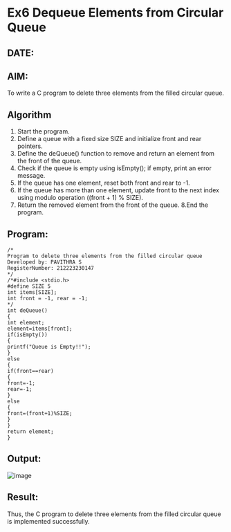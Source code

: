 # Ex6 Dequeue Elements from Circular Queue
## DATE:
## AIM:
To write a C program to delete three elements from the filled circular queue.

## Algorithm
1. Start the program.
2. Define a queue with a fixed size SIZE and initialize front and rear pointers.
3. Define the deQueue() function to remove and return an element from the front of the queue.
4. Check if the queue is empty using isEmpty(); if empty, print an error message.
5. If the queue has one element, reset both front and rear to -1.
6. If the queue has more than one element, update front to the next index using modulo operation ((front + 1) % SIZE).
7. Return the removed element from the front of the queue.
8.End the program.

## Program:
```
/*
Program to delete three elements from the filled circular queue
Developed by: PAVITHRA S
RegisterNumber: 212223230147
*/
/*#include <stdio.h> 
#define SIZE 5 
int items[SIZE]; 
int front = -1, rear = -1; 
*/ 
int deQueue() 
{ 
int element; 
element=items[front]; 
if(isEmpty()) 
{ 
printf("Queue is Empty!!"); 
} 
else 
{ 
if(front==rear) 
{ 
front=-1; 
rear=-1; 
} 
else 
{ 
front=(front+1)%SIZE; 
} 
} 
return element; 
}
```

## Output:

![image](https://github.com/user-attachments/assets/533e89ac-3e03-4adc-bb37-d4748af84ae4)


## Result:
Thus, the C program to delete three elements from the filled circular queue is implemented successfully.
